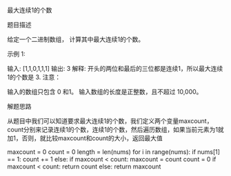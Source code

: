 最大连续1的个数

题目描述

给定一个二进制数组， 计算其中最大连续1的个数。

示例 1:

输入: [1,1,0,1,1,1]
输出: 3
解释: 开头的两位和最后的三位都是连续1，所以最大连续1的个数是 3.
注意：

输入的数组只包含 0 和1。
输入数组的长度是正整数，且不超过 10,000。

解题思路

从题目中我们可以知道要求最大连续1的个数，我们定义两个变量maxcount，count分别来记录连续1的个数，连续1的个数，然后遍历数组，如果当前元素为1就加1，否则，就比较maxcount和count的大小，返回最大值

maxcount = 0
count = 0
length = len(nums)
for i in range(nums):
	if nums[1] == 1:
		count += 1
	else:
		if maxcount < count:
			maxcount = count
		count = 0
if maxcount < count:
	return count
else:
	return maxcount
